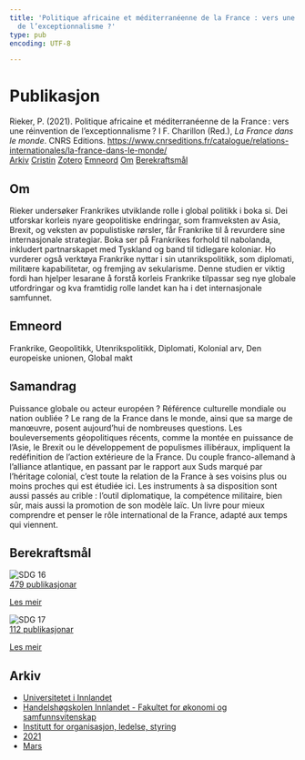 ```yaml
---
title: 'Politique africaine et méditerranéenne de la France : vers une réinvention
  de l’exceptionnalisme ?'
type: pub
encoding: UTF-8

---
```

<h1>Publikasjon</h1>
<article id="csl-bib-container-QRY3WPSY" class="csl-bib-container">
  <div class="csl-bib-body"> <div class="csl-entry">Rieker, P. (2021). Politique africaine et méditerranéenne de la France : vers une réinvention de l’exceptionnalisme ? I F. Charillon (Red.), <i>La France dans le monde</i>. CNRS Editions. <a href="https://www.cnrseditions.fr/catalogue/relations-internationales/la-france-dans-le-monde/">https://www.cnrseditions.fr/catalogue/relations-internationales/la-france-dans-le-monde/</a></div> </div>
  <div class="csl-bib-buttons">
    <a href="#taxonomy-article-QRY3WPSY" alt="archive" class="csl-bib-button">Arkiv</a>
    <a href="https://app.cristin.no/results/show.jsf?id=1899010" alt="Cristin" class="csl-bib-button">Cristin</a>
    <a href="http://zotero.org/groups/5881554/items/QRY3WPSY" alt="Zotero" class="csl-bib-button">Zotero</a>
    <a href="#keywords-article-QRY3WPSY" alt="keywords" class="csl-bib-button">Emneord</a>
    <a href="#about-article-QRY3WPSY" alt="about_pub" class="csl-bib-button">Om</a>
    <a href="#sdg-article-QRY3WPSY" alt="sdg" class="csl-bib-button">Berekraftsmål</a>
  </div>
  <div id="csl-bib-meta-container-QRY3WPSY"></div>
</article>
<div id="csl-bib-meta-QRY3WPSY" class="csl-bib-meta">
  <article id="about-article-QRY3WPSY" class="about_pub-article">
    <h1>Om</h1>
    Rieker undersøker Frankrikes utviklande rolle i global politikk i boka si. Dei utforskar korleis nyare geopolitiske endringar, som framveksten av Asia, Brexit, og veksten av populistiske rørsler, får Frankrike til å revurdere sine internasjonale strategiar. Boka ser på Frankrikes forhold til nabolanda, inkludert partnarskapet med Tyskland og band til tidlegare koloniar. Ho vurderer også verktøya Frankrike nyttar i sin utanrikspolitikk, som diplomati, militære kapabilitetar, og fremjing av sekularisme. Denne studien er viktig fordi han hjelper lesarane å forstå korleis Frankrike tilpassar seg nye globale utfordringar og kva framtidig rolle landet kan ha i det internasjonale samfunnet.
  </article>
  <article id="keywords-article-QRY3WPSY" class="keywords-article">
    <h1>Emneord</h1>
    Frankrike, Geopolitikk, Utenrikspolitikk, Diplomati, Kolonial arv, Den europeiske unionen, Global makt
  </article>
  <article id="abstract-article-QRY3WPSY" class="abstract-article">
    <h1>Samandrag</h1>
    Puissance globale ou acteur européen ? Référence culturelle mondiale ou nation oubliée ? Le rang de la France dans le monde, ainsi que sa marge de manœuvre, posent aujourd’hui de nombreuses questions. 
Les bouleversements géopolitiques récents, comme la montée en puissance de l’Asie, le Brexit ou le développement de populismes illibéraux, impliquent la redéfinition de l’action extérieure de la France. Du couple franco-allemand à l’alliance atlantique, en passant par le rapport aux Suds marqué par l’héritage colonial, c’est toute la relation de la France à ses voisins plus ou moins proches qui est étudiée ici. Les instruments à sa disposition sont aussi passés au crible : l’outil diplomatique, la compétence militaire, bien sûr, mais aussi la promotion de son modèle laïc. 
Un livre pour mieux comprendre et penser le rôle international de la France, adapté aux temps qui viennent.
  </article>
  <article id="sdg-article-QRY3WPSY" class="sdg-article">
    <h1>Berekraftsmål</h1>
    <div class="sdg-container"><div id="sdg16" class="sdg">
        <img src="{{< params subfolder >}}images/sdg/sdg16_nn.png" class="image" alt="SDG 16">
        <div class="sdg-overlay">
          <a href="/nn/archive/?key=?sdg=16#archive" class="sdg-publication-count"><span>479</span> publikasjonar</a>
          <p><a href="https://fn.no/om-fn/fns-baerekraftsmaal/fred-rettferdighet-og-velfungerende-institusjoner?lang=nno-NO" class="sdg-read-more">Les meir</a></p>
        </div>
      </div> <div id="sdg17" class="sdg">
        <img src="{{< params subfolder >}}images/sdg/sdg17_nn.png" class="image" alt="SDG 17">
        <div class="sdg-overlay">
          <a href="/nn/archive/?key=?sdg=17#archive" class="sdg-publication-count"><span>112</span> publikasjonar</a>
          <p><a href="https://fn.no/om-fn/fns-baerekraftsmaal/samarbeid-for-aa-naa-maalene?lang=nno-NO" class="sdg-read-more">Les meir</a></p>
        </div>
      </div></div>
  </article>
  <article id="taxonomy-article-QRY3WPSY" class="taxonomy-article">
    <h1>Arkiv</h1>
    <ul>
      <li>
        <a href="/nn/archive/?key=3DCRN523">Universitetet i Innlandet</a>
      </li>
      <li>
        <a href="/nn/archive/?key=DU8Q9LN9">Handelshøgskolen Innlandet - Fakultet for økonomi og samfunnsvitenskap</a>
      </li>
      <li>
        <a href="/nn/archive/?key=4LUWR3ZM">Institutt for organisasjon, ledelse, styring</a>
      </li>
      <li>
        <a href="/nn/archive/?key=8VQBC64H">2021</a>
      </li>
      <li>
        <a href="/nn/archive/?key=M32BREWT">Mars</a>
      </li>
    </ul>
  </article>
</div>
